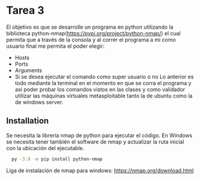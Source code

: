 # Tarea 3

El objetivo es que se desarrolle un programa en python utilizando la biblioteca python-nmap(https://pypi.org/project/python-nmap/) el cual permita que a través de la consola y al correr el programa a mi como usuario final me permita el poder elegir:
- Hosts
- Ports
- Arguments
- Si se desea ejecutar el comando como super usuario o no
Lo anterior es todo mediante la terminal en el momento en que se corra el programa y así poder probar los comandos vistos en las clases y como validador utilizar las máquinas virtuales metasploitable tanto la de ubuntu como la de windows server.





## Installation

Se necesita la librería nmap de python para ejecutar el código. En Windows se necesita tener también el software de nmap y actualizar la ruta inicial con la ubicación del ejecutable.

```bash
  py -3.9 -m pip install python-nmap 
```

Liga de instalación de nmap para windows: https://nmap.org/download.html